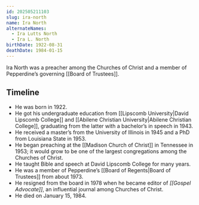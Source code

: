 ```yaml
---
id: 202505211103
slug: ira-north
name: Ira North
alternateNames:
  - Ira Lutts North
  - Ira L. North
birthDate: 1922-08-31
deathDate: 1984-01-15
---
```

Ira North was a preacher among the Churches of Christ and a member of Pepperdine’s governing [[Board of Trustees]].

## Timeline
- He was born in 1922.
- He got his undergraduate education from [[Lipscomb University|David Lipscomb College]] and [[Abilene Christian University|Abilene Christian College]], graduating from the latter with a bachelor’s in speech in 1943.
- He received a master’s from the University of Illinois in 1945 and a PhD from Louisiana State in 1953.
- He began preaching at the [[Madison Church of Christ]] in Tennessee in 1953; it would grow to be one of the largest congregations among the Churches of Christ.
- He taught Bible and speech at David Lipscomb College for many years.
- He was a member of Pepperdine’s [[Board of Regents|Board of Trustees]] from about 1973.
- He resigned from the board in 1978 when he became editor of *[[Gospel Advocate]]*, an influential journal among Churches of Christ.
- He died on January 15, 1984.